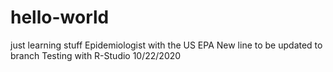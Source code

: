 # hello-world
just learning stuff
Epidemiologist with the US EPA
New line to be updated to branch
Testing with R-Studio 10/22/2020

